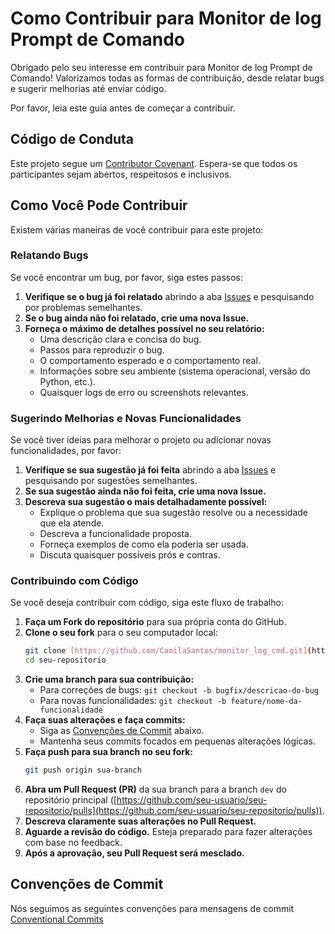 # Como Contribuir para Monitor de log Prompt de Comando

Obrigado pelo seu interesse em contribuir para Monitor de log Prompt de Comando! Valorizamos todas as formas de contribuição, desde relatar bugs e sugerir melhorias até enviar código.

Por favor, leia este guia antes de começar a contribuir.

## Código de Conduta

Este projeto segue um [Contributor Covenant](CODE_OF_CONDUCT.md). Espera-se que todos os participantes sejam abertos, respeitosos e inclusivos.

## Como Você Pode Contribuir

Existem várias maneiras de você contribuir para este projeto:

### Relatando Bugs

Se você encontrar um bug, por favor, siga estes passos:

1.  **Verifique se o bug já foi relatado** abrindo a aba [Issues](https://github.com/CamilaSantos/monitor_log_cmd.git/issues) e pesquisando por problemas semelhantes.
2.  **Se o bug ainda não foi relatado, crie uma nova Issue.**
3.  **Forneça o máximo de detalhes possível no seu relatório:**
    * Uma descrição clara e concisa do bug.
    * Passos para reproduzir o bug.
    * O comportamento esperado e o comportamento real.
    * Informações sobre seu ambiente (sistema operacional, versão do Python, etc.).
    * Quaisquer logs de erro ou screenshots relevantes.

### Sugerindo Melhorias e Novas Funcionalidades

Se você tiver ideias para melhorar o projeto ou adicionar novas funcionalidades, por favor:

1.  **Verifique se sua sugestão já foi feita** abrindo a aba [Issues](https://github.com/CamilaSantos/monitor_log_cmd.git/issues) e pesquisando por sugestões semelhantes.
2.  **Se sua sugestão ainda não foi feita, crie uma nova Issue.**
3.  **Descreva sua sugestão o mais detalhadamente possível:**
    * Explique o problema que sua sugestão resolve ou a necessidade que ela atende.
    * Descreva a funcionalidade proposta.
    * Forneça exemplos de como ela poderia ser usada.
    * Discuta quaisquer possíveis prós e contras.

### Contribuindo com Código

Se você deseja contribuir com código, siga este fluxo de trabalho:

1.  **Faça um Fork do repositório** para sua própria conta do GitHub.
2.  **Clone o seu fork** para o seu computador local:
    ```bash
    git clone [https://github.com/CamilaSantos/monitor_log_cmd.git](https://github.com/CamilaSantos/monitor_log_cmd.git)
    cd seu-repositorio
    ```
3.  **Crie uma branch para sua contribuição:**
    * Para correções de bugs: `git checkout -b bugfix/descricao-do-bug`
    * Para novas funcionalidades: `git checkout -b feature/nome-da-funcionalidade`
4.  **Faça suas alterações e faça commits:**
    * Siga as [Convenções de Commit](#convenções-de-commit) abaixo.
    * Mantenha seus commits focados em pequenas alterações lógicas.
5.  **Faça push para sua branch no seu fork:**
    ```bash
    git push origin sua-branch
    ```
6.  **Abra um Pull Request (PR)** da sua branch para a branch `dev` do repositório principal ([https://github.com/seu-usuario/seu-repositorio/pulls](https://github.com/seu-usuario/seu-repositorio/pulls)).
7.  **Descreva claramente suas alterações no Pull Request.**
8.  **Aguarde a revisão do código.** Esteja preparado para fazer alterações com base no feedback.
9.  **Após a aprovação, seu Pull Request será mesclado.**

## Convenções de Commit

Nós seguimos as seguintes convenções para mensagens de commit [Conventional Commits](https://www.conventionalcommits.org/pt-br/v1.0.0/)